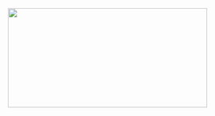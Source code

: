 <div align="center">
  <img height="200" width="400" src="https://media.giphy.com/media/v1.Y2lkPTc5MGI3NjExeHV6ZnRjMnR2dHVoajlvaHdvOHd3Zzh6czc4aXJ0Z3gzMml3OGxrZyZlcD12MV9pbnRlcm5hbF9naWZfYnlfaWQmY3Q9Zw/riDHBmjuV2NhOJ2IeU/giphy.gif"  />
</div>
